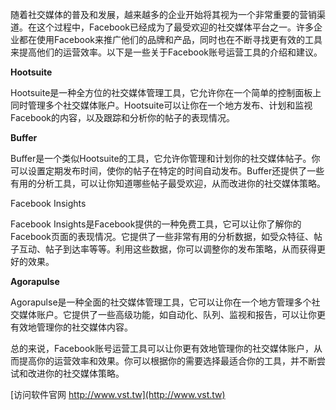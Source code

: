 随着社交媒体的普及和发展，越来越多的企业开始将其视为一个非常重要的营销渠道。在这个过程中，Facebook已经成为了最受欢迎的社交媒体平台之一。许多企业都在使用Facebook来推广他们的品牌和产品，同时也在不断寻找更有效的工具来提高他们的运营效率。以下是一些关于Facebook账号运营工具的介绍和建议。

**Hootsuite**

Hootsuite是一种全方位的社交媒体管理工具，它允许你在一个简单的控制面板上同时管理多个社交媒体账户。Hootsuite可以让你在一个地方发布、计划和监视Facebook的内容，以及跟踪和分析你的帖子的表现情况。

**Buffer**

Buffer是一个类似Hootsuite的工具，它允许你管理和计划你的社交媒体帖子。你可以设置定期发布时间，使你的帖子在特定的时间自动发布。Buffer还提供了一些有用的分析工具，可以让你知道哪些帖子最受欢迎，从而改进你的社交媒体策略。

Facebook Insights

Facebook Insights是Facebook提供的一种免费工具，它可以让你了解你的Facebook页面的表现情况。它提供了一些非常有用的分析数据，如受众特征、帖子互动、帖子到达率等等。利用这些数据，你可以调整你的发布策略，从而获得更好的效果。

**Agorapulse**

Agorapulse是一种全面的社交媒体管理工具，它可以让你在一个地方管理多个社交媒体账户。它提供了一些高级功能，如自动化、队列、监视和报告，可以让你更有效地管理你的社交媒体内容。

总的来说，Facebook账号运营工具可以让你更有效地管理你的社交媒体账户，从而提高你的运营效率和效果。你可以根据你的需要选择最适合你的工具，并不断尝试和改进你的社交媒体策略。


[访问软件官网 http://www.vst.tw](http://www.vst.tw)

